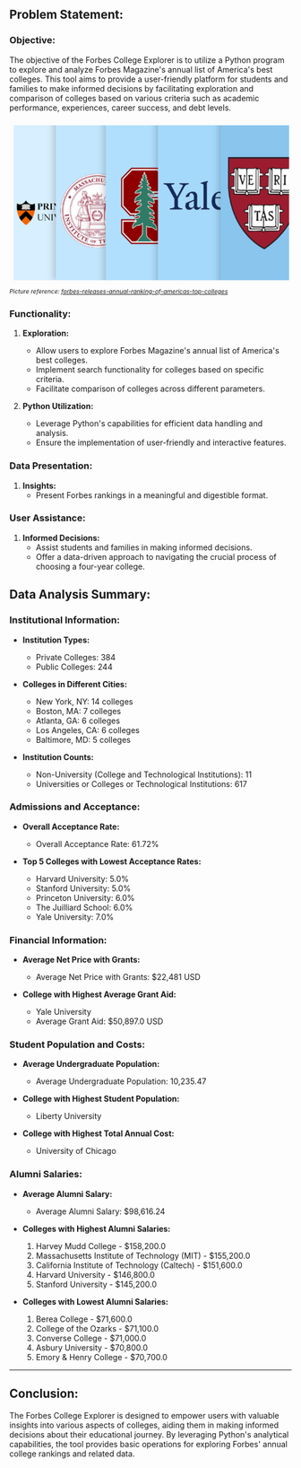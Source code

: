 
## Problem Statement:

### Objective:
The objective of the Forbes College Explorer is to utilize a Python program to explore and analyze Forbes Magazine's annual list of America's best colleges. This tool aims to provide a user-friendly platform for students and families to make informed decisions by facilitating exploration and comparison of colleges based on various criteria such as academic performance, experiences, career success, and debt levels.

![Forbes College Image](assets/Forbes_College_Image_2019.png)
<span style="font-size: 8pt;">*Picture reference: [forbes-releases-annual-ranking-of-americas-top-colleges](https://imageio.forbes.com/specials-images/imageserve/5d55764795808800097ce87e/Top-Colleges/960x0.png?format=png&width=1440)*</span>

### Functionality:

1. **Exploration:**
   - Allow users to explore Forbes Magazine's annual list of America's best colleges.
   - Implement search functionality for colleges based on specific criteria.
   - Facilitate comparison of colleges across different parameters.

2. **Python Utilization:**
   - Leverage Python's capabilities for efficient data handling and analysis.
   - Ensure the implementation of user-friendly and interactive features.
     
### Data Presentation:

1. **Insights:**
   - Present Forbes rankings in a meaningful and digestible format.

### User Assistance:

1. **Informed Decisions:**
   - Assist students and families in making informed decisions.
   - Offer a data-driven approach to navigating the crucial process of choosing a four-year college.

## Data Analysis Summary:

### Institutional Information:

- **Institution Types:**
  - Private Colleges: 384
  - Public Colleges: 244

- **Colleges in Different Cities:**
  - New York, NY: 14 colleges
  - Boston, MA: 7 colleges
  - Atlanta, GA: 6 colleges
  - Los Angeles, CA: 6 colleges
  - Baltimore, MD: 5 colleges

- **Institution Counts:**
  - Non-University (College and Technological Institutions): 11
  - Universities or Colleges or Technological Institutions: 617

### Admissions and Acceptance:

- **Overall Acceptance Rate:**
  - Overall Acceptance Rate: 61.72%

- **Top 5 Colleges with Lowest Acceptance Rates:**
  - Harvard University: 5.0%
  - Stanford University: 5.0%
  - Princeton University: 6.0%
  - The Juilliard School: 6.0%
  - Yale University: 7.0%

### Financial Information:

- **Average Net Price with Grants:**
  - Average Net Price with Grants: $22,481 USD

- **College with Highest Average Grant Aid:**
  - Yale University
  - Average Grant Aid: $50,897.0 USD

### Student Population and Costs:

- **Average Undergraduate Population:**
  - Average Undergraduate Population: 10,235.47

- **College with Highest Student Population:**
  - Liberty University

- **College with Highest Total Annual Cost:**
  - University of Chicago

### Alumni Salaries:

- **Average Alumni Salary:**
  - Average Alumni Salary: $98,616.24

- **Colleges with Highest Alumni Salaries:**
  1. Harvey Mudd College - $158,200.0
  2. Massachusetts Institute of Technology (MIT) - $155,200.0
  3. California Institute of Technology (Caltech) - $151,600.0
  4. Harvard University - $146,800.0
  5. Stanford University - $145,200.0

- **Colleges with Lowest Alumni Salaries:**
  1. Berea College - $71,600.0
  2. College of the Ozarks - $71,100.0
  3. Converse College - $71,000.0
  4. Asbury University - $70,800.0
  5. Emory & Henry College - $70,700.0

---

## Conclusion:

The Forbes College Explorer is designed to empower users with valuable insights into various aspects of colleges, aiding them in making informed decisions about their educational journey. By leveraging Python's analytical capabilities, the tool provides basic operations for exploring Forbes' annual college rankings and related data.
